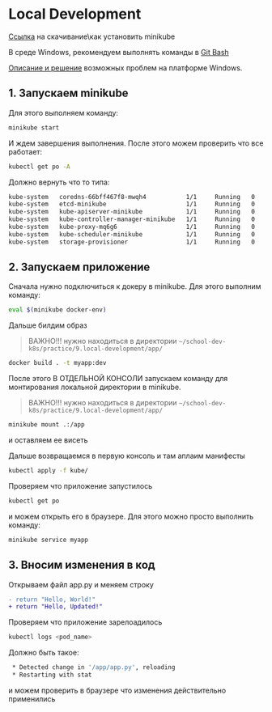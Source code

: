 # Local Development

[Ссылка](https://kubernetes.io/ru/docs/tasks/tools/install-minikube/) на скачивание\как установить minikube 

В среде Windows, рекомендуем выполнять команды в [Git Bash](https://git-scm.com/downloads) 

[Описание и решение](https://github.com/Slurmio/school-dev-k8s/blob/main/practice/9.local-development/problems_window.md) возможных проблем на платформе Windows.  

## 1. Запускаем minikube

Для этого выполняем команду:

```bash
minikube start
```

И ждем завершения выполнения. После этого можем проверить что все работает:

```bash
kubectl get po -A
```

Должно вернуть что то типа:

```bash
kube-system   coredns-66bff467f8-mwqh4           1/1     Running   0          5m
kube-system   etcd-minikube                      1/1     Running   0          5m
kube-system   kube-apiserver-minikube            1/1     Running   0          5m
kube-system   kube-controller-manager-minikube   1/1     Running   0          5m
kube-system   kube-proxy-mq6g6                   1/1     Running   0          5m
kube-system   kube-scheduler-minikube            1/1     Running   0          5m
kube-system   storage-provisioner                1/1     Running   0         5m
```

## 2. Запускаем приложение

Сначала нужно подключиться к докеру в minikube. Для этого выполним команду:

```bash
eval $(minikube docker-env)
```

Дальше билдим образ

> ВАЖНО!!! нужно находиться в директории `~/school-dev-k8s/practice/9.local-development/app/`

```bash
docker build . -t myapp:dev
```

После этого В ОТДЕЛЬНОЙ КОНСОЛИ запускаем команду для монтирования
локальной директории в minikube.

> ВАЖНО!!! нужно находиться в директории `~/school-dev-k8s/practice/9.local-development/app/`

```bash
minikube mount .:/app
```

и оставляем ее висеть

Дальше возвращаемся в первую консоль и там аплаим манифесты

```bash
kubectl apply -f kube/
```

Проверяем что приложение запустилось

```bash
kubectl get po
```

и можем открыть его в браузере. Для этого можно просто выполнить команду:

```bash
minikube service myapp
```

## 3. Вносим изменения в код

Открываем файл app.py
и меняем строку

```diff
- return "Hello, World!"
+ return "Hello, Updated!"
```
Проверяем что приложение зарелоадилось

```bash
kubectl logs <pod_name>
```

Должно быть такое:

```bash
 * Detected change in '/app/app.py', reloading
 * Restarting with stat
```

и можем проверить в браузере что изменения действительно применились
